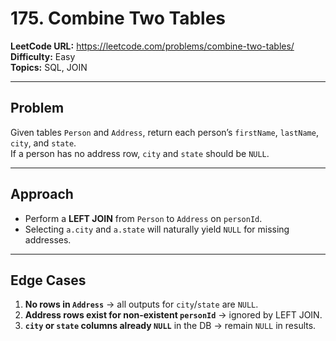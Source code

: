 # 175. Combine Two Tables

**LeetCode URL:** https://leetcode.com/problems/combine-two-tables/  
**Difficulty:** Easy  
**Topics:** SQL, JOIN  

---

## Problem
Given tables `Person` and `Address`, return each person’s `firstName`, `lastName`, `city`, and `state`.  
If a person has no address row, `city` and `state` should be `NULL`.

---

## Approach
- Perform a **LEFT JOIN** from `Person` to `Address` on `personId`.  
- Selecting `a.city` and `a.state` will naturally yield `NULL` for missing addresses.

---

## Edge Cases
1. **No rows in `Address`** -> all outputs for `city`/`state` are `NULL`.  
2. **Address rows exist for non-existent `personId`** -> ignored by LEFT JOIN.  
3. **`city` or `state` columns already `NULL`** in the DB -> remain `NULL` in results.

